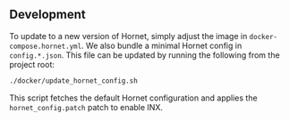 ## Development

To update to a new version of Hornet, simply adjust the image in `docker-compose.hornet.yml`.
We also bundle a minimal Hornet config in `config.*.json`.
This file can be updated by running the following from the project root:

```sh
./docker/update_hornet_config.sh
```

This script fetches the default Hornet configuration and applies the `hornet_config.patch` patch to enable INX.
